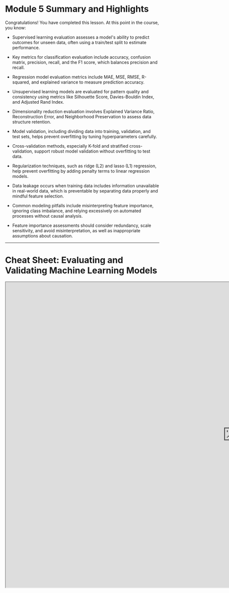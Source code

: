 # Module 5 Summary and Highlights  
Congratulations! You have completed this lesson. At this point in the course, you know:  

- Supervised learning evaluation assesses a model's ability to predict outcomes for unseen data, often using a train/test split to estimate performance.

- Key metrics for classification evaluation include accuracy, confusion matrix, precision, recall, and the F1 score, which balances precision and recall.

- Regression model evaluation metrics include MAE, MSE, RMSE, R-squared, and explained variance to measure prediction accuracy.

- Unsupervised learning models are evaluated for pattern quality and consistency using metrics like Silhouette Score, Davies-Bouldin Index, and Adjusted Rand Index.

- Dimensionality reduction evaluation involves Explained Variance Ratio, Reconstruction Error, and Neighborhood Preservation to assess data structure retention.

- Model validation, including dividing data into training, validation, and test sets, helps prevent overfitting by tuning hyperparameters carefully.

- Cross-validation methods, especially K-fold and stratified cross-validation, support robust model validation without overfitting to test data.

- Regularization techniques, such as ridge (L2) and lasso (L1) regression, help prevent overfitting by adding penalty terms to linear regression models.

- Data leakage occurs when training data includes information unavailable in real-world data, which is preventable by separating data properly and mindful feature selection.

- Common modeling pitfalls include misinterpreting feature importance, ignoring class imbalance, and relying excessively on automated processes without causal analysis.

- Feature importance assessments should consider redundancy, scale sensitivity, and avoid misinterpretation, as well as inappropriate assumptions about causation.
--- 
# Cheat Sheet: Evaluating and Validating Machine Learning Models
<iframe src="https://author-ide.skills.network/render?token=eyJhbGciOiJIUzI1NiIsInR5cCI6IkpXVCJ9.eyJtZF9pbnN0cnVjdGlvbnNfdXJsIjoiaHR0cHM6Ly9jZi1jb3Vyc2VzLWRhdGEuczMudXMuY2xvdWQtb2JqZWN0LXN0b3JhZ2UuYXBwZG9tYWluLmNsb3VkLzloWDBlUk13aXY3RTVwd2Jwc3N0a2cvTW9kdWxlJTIwNSUyMENoZWF0JTIwU2hlZXQtVjIubWQiLCJ0b29sX3R5cGUiOiJpbnN0cnVjdGlvbmFsLWxhYiIsImF0bGFzX2ZpbGVfaWQiOjI1MjU3MCwiYWRtaW4iOmZhbHNlLCJpYXQiOjE3MzY3NjI3ODl9.FepwBkqz4-t7FL1Nq01RobPbDnwSH-b8NF1x7yJz78o" width="1500" height="1000"></iframe>

